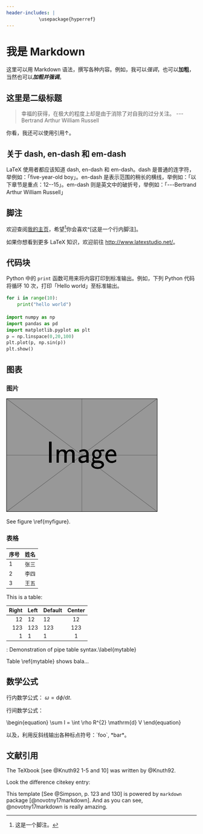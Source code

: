 ```yaml
---
header-includes: |
            \usepackage{hyperref}
---
```



# 我是 Markdown

这里可以用 Markdown 语法，撰写各种内容。例如，我可以*强调*，也可以**加粗**，当然也可以***加粗并强调***。

## 这里是二级标题

> 幸福的获得，在极大的程度上却是由于消除了对自我的过分关注。
> ---Bertrand Arthur William Russell

你看，我还可以使用引用↑。

## 关于 dash, en-dash 和 em-dash

LaTeX 使用者都应该知道 dash, en-dash 和 em-dash。dash 是普通的连字符，举例如：「five-year-old boy」。en-dash 是表示范围的稍长的横线，举例如：「以下章节是重点：12--15」。em-dash 则是英文中的破折号，举例如：「---Bertrand Arthur William Russell」

## 脚注

欢迎查阅[我的主页](https://retompi.com)，希望[^1]你会喜欢^[这是一个行内脚注]。

[^1]: 这是一个脚注。

如果你想看到更多 LaTeX 知识，欢迎前往 <http://www.latexstudio.net/>。

## 代码块

Python 中的 `print` 函数可用来将内容打印到标准输出。例如，下列 Python 代码将循环 10 次，打印「Hello world」至标准输出。

```python
for i in range(10):
    print("hello world")

import numpy as np
import pandas as pd
import matplotlib.pyplot as plt
p = np.linspace(0,20,100)
plt.plot(p, np.sin(p))
plt.show()
```

## 图表

### 图片


![This is the caption \label{myfigure}](example-image.png)

See figure \ref{myfigure}.


### 表格

| 序号 | 姓名 |
|-----|-----|
| 1 | 张三 |
| 2 | 李四 |
| 3 | 王五 |

This is a table:

| Right | Left | Default | Center |
|------:|:-----|---------|:------:|
|    12 | 12   | 12      |   12   |
|   123 | 123  | 123     |   123  |
|     1 | 1    | 1       |    1   |

  : Demonstration of pipe table syntax.\label{mytable}

Table \ref{mytable} shows bala…


## 数学公式

行内数学公式： $\omega = \mathrm{d}\phi / \mathrm{d} t$.

行间数学公式：

\begin{equation}
\sum I = \int \rho R^{2} \mathrm{d} V
\end{equation}

以及，利用反斜线输出各种标点符号：\`foo\`, \*bar\*。


## 文献引用

The TeXbook [see @Knuth92 1-5 and 10] was written by @Knuth92.

Look the difference citekey entry:

This template [See @Simpson, p. 123 and 130] is powered by `markdown` package [@novotny17markdown]. And as you can see, @novotny17markdown is really amazing.
